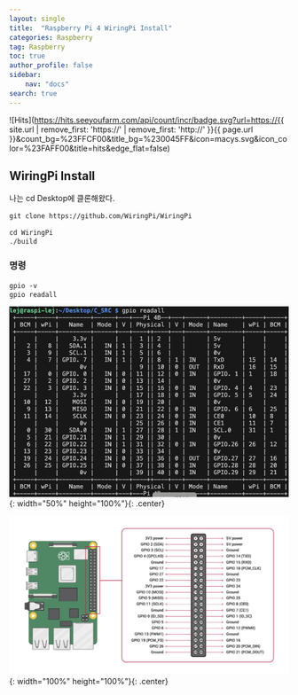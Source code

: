 ```yaml
---
layout: single
title:  "Raspberry Pi 4 WiringPi Install"
categories: Raspberry
tag: Raspberry
toc: true
author_profile: false
sidebar:
    nav: "docs"
search: true
---
```


![Hits](https://hits.seeyoufarm.com/api/count/incr/badge.svg?url=https://{{ site.url | remove_first: 'https://' | remove_first: 'http://' }}{{ page.url }}&count_bg=%23FFCF00&title_bg=%230045FF&icon=macys.svg&icon_color=%23FAFF00&title=hits&edge_flat=false)

## WiringPi Install  

나는 cd Desktop에 클론해왔다.  
```
git clone https://github.com/WiringPi/WiringPi
```  

```
cd WiringPi
./build
```  

### 명령  

```
gpio -v
gpio readall
```  

![gpio_readall](/images/2024-11-05-Raspberry_class/gpio_readall.png){: width="50%" height="100%"}{: .center}  
  
![raspberry_pin](/images/2024-11-05-Raspberry_class/raspberry_pin.png){: width="100%" height="100%"}{: .center}  